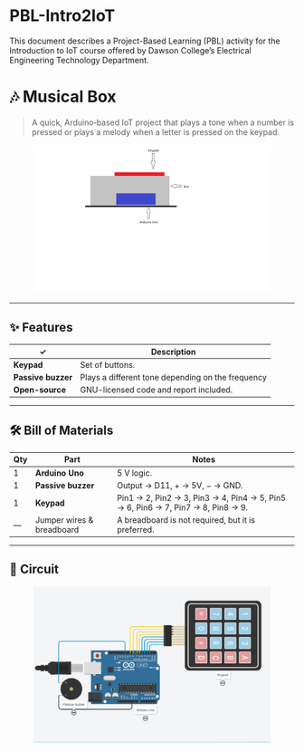 # PBL-Intro2IoT
This document describes a Project-Based Learning (PBL) activity for the Introduction to IoT course offered by Dawson College’s Electrical Engineering Technology Department.

# 🎶  Musical Box

> A quick, Arduino‐based IoT project that plays a tone when a number is pressed or plays a melody when a letter is pressed on the keypad.
<p align="center">
<img width="420" alt="Musical Box Diagram" src="https://github.com/HealthyWaterBottle/IOT_PBL/blob/main/Musical_Box/Musical_Box_diagram.png?raw=true">
</p>

---

## ✨ Features
| ✓ | Description |
|---|-------------|
| **Keypad** | Set of buttons. |
| **Passive buzzer** | Plays a different tone depending on the frequency |
| **Open-source** | GNU-licensed code and report included. |

---

## 🛠 Bill of Materials

| Qty | Part | Notes |
|-----|------|-------|
| 1 | **Arduino Uno** | 5 V logic. |
| 1 | **Passive buzzer** |Output → D11, + → 5V, − → GND. |
| 1 | **Keypad** | Pin1 → 2, Pin2 → 3, Pin3 → 4, Pin4 → 5, Pin5 → 6, Pin6 → 7, Pin7 → 8, Pin8 → 9. |
| — | Jumper wires & breadboard |A breadboard is not required, but it is preferred. |

---

## 🔌 Circuit

<p align="center">
 <img width="420" alt="Musical Box Circuit Diagram" src="https://github.com/HealthyWaterBottle/IOT_PBL/blob/main/Musical_Box/Musical_Box_Circuit_Diagram.png?raw=true">
</p>
